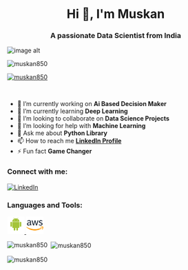 <h1 align="center">Hi 👋, I'm Muskan</h1>
<h3 align="center">A passionate Data Scientist from India</h3>
<img src="https://miro.medium.com/max/1400/0*PXf5ge7QCN9Ga_CL.gif" alt="image alt" />

<p align="left">
  <img src="https://komarev.com/ghpvc/?username=muskan850&label=Profile%20views&color=0e75b6&style=flat" alt="muskan850" />
</p>

<p align="left">
  <a href="https://github.com/ryo-ma/github-profile-trophy">
    <img src="https://github-profile-trophy.vercel.app/?username=muskan850" alt="muskan850" />
  </a>
</p>

<p align="left">
  <a href="https://twitter.com/" target="blank">
    <img src="https://img.shields.io/twitter/follow/?logo=twitter&style=for-the-badge" alt="" />
  </a>
</p>

- 🔭 I’m currently working on **Ai Based Decision Maker**
- 🌱 I’m currently learning **Deep Learning**
- 👯 I’m looking to collaborate on **Data Science Projects**
- 🤝 I’m looking for help with **Machine Learning**
- 💬 Ask me about **Python Library**
- 📫 How to reach me **[LinkedIn Profile](https://www.linkedin.com/in/muskan-kumari-95099030b/)**
- ⚡ Fun fact **Game Changer**

<h3 align="left">Connect with me:</h3>
<p align="left">
  <a href="https://linkedin.com/in/muskan-kumari-95099030b/" target="blank">
    <img align="center" src="https://raw.githubusercontent.com/rahuldkjain/github-profile-readme-generator/master/src/images/icons/Social/linked-in-alt.svg" alt="LinkedIn" height="30" width="40" />
  </a>
</p>

<h3 align="left">Languages and Tools:</h3>
<p align="left">
  <a href="https://developer.android.com" target="_blank" rel="noreferrer">
    <img src="https://raw.githubusercontent.com/devicons/devicon/master/icons/android/android-original-wordmark.svg" alt="android" width="40" height="40" />
  </a>
  <a href="https://aws.amazon.com" target="_blank" rel="noreferrer">
    <img src="https://raw.githubusercontent.com/devicons/devicon/master/icons/amazonwebservices/amazonwebservices-original-wordmark.svg" alt="aws" width="40" height="40" />
  </a>
  <!-- Add other tools here -->
</p>

<p>
  <img align="left" src="https://github-readme-stats.vercel.app/api/top-langs?username=muskan850&show_icons=true&locale=en&layout=compact" alt="muskan850" />
</p>

<p>&nbsp;
  <img align="center" src="https://github-readme-stats.vercel.app/api?username=muskan850&show_icons=true&locale=en" alt="muskan850" />
</p>

<p>
  <img align="center" src="https://github-readme-streak-stats.herokuapp.com/?user=muskan850&" alt="muskan850" />
</p>
